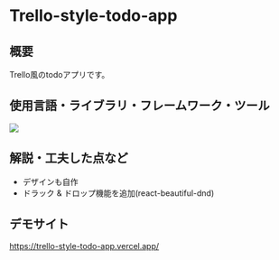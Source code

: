# Trello-style-todo-app

## 概要
Trello風のtodoアプリです。

## 使用言語・ライブラリ・フレームワーク・ツール
<p>
<img src="https://img.shields.io/badge/react-%2320232a.svg?style=for-the-badge&logo=react&logoColor=%2361DAFB">
</p>

## 解説・工夫した点など
* デザインも自作
* ドラック & ドロップ機能を追加(react-beautiful-dnd)

## デモサイト
https://trello-style-todo-app.vercel.app/